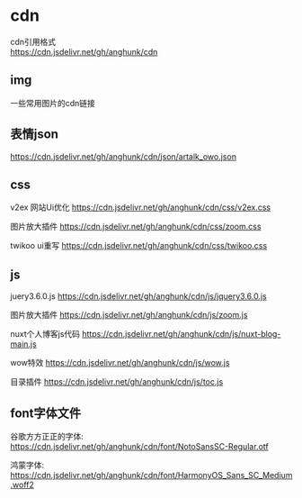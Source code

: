 # cdn

cdn引用格式  
https://cdn.jsdelivr.net/gh/anghunk/cdn

## img

一些常用图片的cdn链接

## 表情json

https://cdn.jsdelivr.net/gh/anghunk/cdn/json/artalk_owo.json

## css

v2ex 网站Ui优化 https://cdn.jsdelivr.net/gh/anghunk/cdn/css/v2ex.css

图片放大插件 https://cdn.jsdelivr.net/gh/anghunk/cdn/css/zoom.css

twikoo ui重写 https://cdn.jsdelivr.net/gh/anghunk/cdn/css/twikoo.css

## js

juery3.6.0.js https://cdn.jsdelivr.net/gh/anghunk/cdn/js/jquery3.6.0.js

图片放大插件 https://cdn.jsdelivr.net/gh/anghunk/cdn/js/zoom.js

nuxt个人博客js代码 https://cdn.jsdelivr.net/gh/anghunk/cdn/js/nuxt-blog-main.js

wow特效 https://cdn.jsdelivr.net/gh/anghunk/cdn/js/wow.js

目录插件 https://cdn.jsdelivr.net/gh/anghunk/cdn/js/toc.js

## font字体文件

谷歌方方正正的字体: https://cdn.jsdelivr.net/gh/anghunk/cdn/font/NotoSansSC-Regular.otf

鸿蒙字体: https://cdn.jsdelivr.net/gh/anghunk/cdn/font/HarmonyOS_Sans_SC_Medium.woff2
